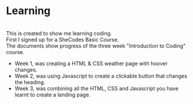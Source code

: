 # Learning
<br>
This is created to show me learning coding.
<br>
First I signed up for a SheCodes Basic Course.
<br>
The documents show progress of the three week "Introduction to Coding" course.
<ul>
  <li>Week 1, was creating a HTML & CSS weather page with hoover changes.</li>
  <li>Week 2, was using Javascript to create a clickable button that changes the heading. </li>
  <li>Week 3, was combining all the HTML, CSS and Javascript you have learnt to create a landing page.</li>
</ul>


